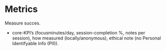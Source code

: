 # Metrics

 Measure succes.
- core-KPI’s (focusminutes/day, session-completion %, notes per session), how measured (locally/anonymous), ethical note (no Personal Identifyable Info (PII)).

